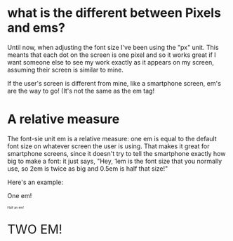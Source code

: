 
<html>
<head>
	<title>Difference between Pixels and ems</title>
</head>
<body>
	<h1>what is the different between Pixels and ems?</h1>
	<p>Until now, when adjusting the font size I've been using the "px" unit. This meants that each dot on the screen is one pixel and so it works great if I want someone else to see my work exactly as it appears on my screen, assuming their screen is similar to mine.</p>
	<p>If the user's screen is different from mine, like a smartphone screen, em's are the way to go! (It's not the same as the em tag!</p>
	<h1>A relative measure</h1>
	<p>The font-sie unit em is a relative measure: one em is equal to the default font size on whatever screen the user is using. That makes it great for smartphone screens, since it doesn't try to tell the smartphone exactly how big to make a font: it just says, "Hey, 1em is the font size that you normally use, so 2em is twice as big and 0.5em is half that size!"</p>
	<p>Here's an example:</p>
	<p style="font-size: 1em">One em!</p>
	<p style="font-size: 0.5em">Half an em!</p>
	<p style="font-size: 2em">TWO EM!</p>
</body>
</html>

